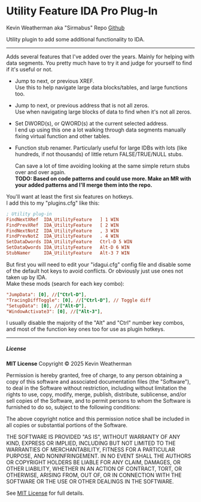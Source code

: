 # Utility Feature IDA Pro Plug-In

Kevin Weatherman aka "Sirmabus"
Repo [Github](https://github.com/kweatherman/IDA_UtilityFeature_PlugIn)

Utility plugin to add some additional functionality to IDA.

----

Adds several features that I've added over the years. Mainly for helping with data segments.
You pretty much have to try it and judge for yourself to find if it's useful or not.

* Jump to next, or previous XREF.   
  Use this to help navigate large data blocks/tables, and large functions too.

* Jump to next, or previous address that is not all zeros.  
  Use when navigating large blocks of data to find when it's not all zeros.

* Set DWORD(s), or QWORD(s) at the current selected address.  
  I end up using this one a lot walking through data segments manually fixing virtual function and other tables.

* Function stub renamer. Particularly useful for large IDBs with lots (like hundreds, if not thousands) of little return FALSE/TRUE/NULL stubs.  

  Can save a lot of time avoiding looking at the same simple return stubs over and over again.  
  **TODO: Based on code patterns and could use more. Make an MR with your added patterns and I'll merge them into the repo.**

You'll want at least the first six features on hotkeys.  
I add this to my "plugins.cfg" like this:

```ini
; Utility plug-in
FindNextXRef  IDA_UtilityFeature   ] 1 WIN
FindPrevXRef  IDA_UtilityFeature   [ 2 WIN
FindNextNotZ  IDA_UtilityFeature   , 3 WIN
FindPrevNotZ  IDA_UtilityFeature   . 4 WIN
SetDataDwords IDA_UtilityFeature   Ctrl-D 5 WIN
SetDataQwords IDA_UtilityFeature   Alt-D 6 WIN
StubNamer     IDA_UtilityFeature   Alt-3 7 WIN
```

But first you will need to edit your "idagui.cfg" config file and disable some of the default hot keys to avoid conflicts. Or obviously just use ones not taken up by IDA.  
Make these mods (search for each key combo): 

```ini
"JumpData": [0], //["Ctrl-D"],
"TracingDiffToggle": [0], //["Ctrl-D"], // Toggle diff
"SetupData": [0], //["Alt-D"],
"WindowActivate3": [0], //["Alt-3"],
```

I usually disable the majority of the "Alt" and "Ctrl" number key combos, and most of the function key ones too for use as plugin hotkeys.



----

##### License

**MIT License**
Copyright © 2025 Kevin Weatherman  

Permission is hereby granted, free of charge, to any person obtaining a copy of this software and associated documentation files (the "Software"), to deal in the Software without restriction, including without limitation the rights to use, copy, modify, merge, publish, distribute, sublicense, and/or sell copies of the Software, and to permit persons to whom the Software is furnished to do so, subject to the following conditions:

The above copyright notice and this permission notice shall be included in all copies or substantial portions of the Software.

THE SOFTWARE IS PROVIDED "AS IS", WITHOUT WARRANTY OF ANY KIND, EXPRESS OR IMPLIED, INCLUDING BUT NOT LIMITED TO THE WARRANTIES OF MERCHANTABILITY, FITNESS FOR A PARTICULAR PURPOSE, AND NONINFRINGEMENT. IN NO EVENT SHALL THE AUTHORS OR COPYRIGHT HOLDERS BE LIABLE FOR ANY CLAIM, DAMAGES, OR OTHER LIABILITY, WHETHER IN AN ACTION OF CONTRACT, TORT, OR OTHERWISE, ARISING FROM, OUT OF, OR IN CONNECTION WITH THE SOFTWARE OR THE USE OR OTHER DEALINGS IN THE SOFTWARE.

See [MIT License](http://www.opensource.org/licenses/mit-license.php) for full details.
